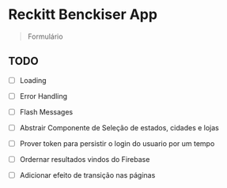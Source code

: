 # Reckitt Benckiser App

> Formulário

## TODO

- [ ] Loading

- [ ] Error Handling

- [ ] Flash Messages

- [ ] Abstrair Componente de Seleção de estados, cidades e lojas

- [ ] Prover token para persistir o login do usuario por um tempo

- [ ] Ordernar resultados vindos do Firebase

- [ ] Adicionar efeito de transição nas páginas
